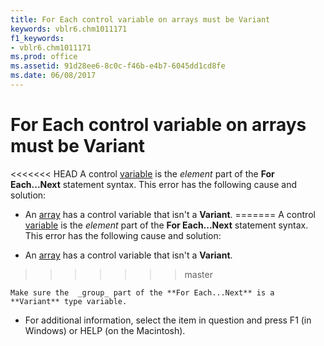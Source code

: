 ```yaml
---
title: For Each control variable on arrays must be Variant
keywords: vblr6.chm1011171
f1_keywords:
- vblr6.chm1011171
ms.prod: office
ms.assetid: 91d28ee6-8c0c-f46b-e4b7-6045dd1cd8fe
ms.date: 06/08/2017
---
```



# For Each control variable on arrays must be Variant

<<<<<<< HEAD
A control [variable](../../Glossary/vbe-glossary.md) is the _element_ part of the **For Each...Next** statement syntax. This error has the following cause and solution:



- An [array](../../Glossary/vbe-glossary.md) has a control variable that isn't a **Variant**.
=======
A control [variable](../../Glossary/vbe-glossary.md#variable) is the _element_ part of the **For Each...Next** statement syntax. This error has the following cause and solution:



- An [array](../../Glossary/vbe-glossary.md#array) has a control variable that isn't a **Variant**.
>>>>>>> master
    
    Make sure the  _group_ part of the **For Each...Next** is a **Variant** type variable.
    
- For additional information, select the item in question and press F1 (in Windows) or HELP (on the Macintosh).
    


